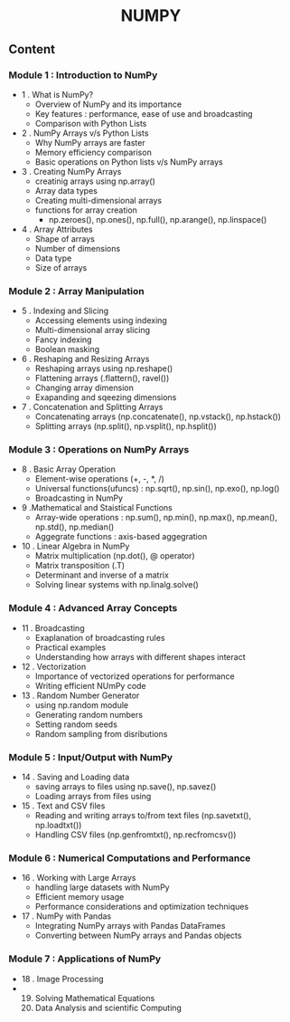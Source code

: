 # <div align = "center">NUMPY</div>
## Content
### Module 1 : Introduction to NumPy
- 1 . What is NumPy?
     - Overview of NumPy and its importance
     - Key features : performance, ease of use and broadcasting
     - Comparison with Python Lists
- 2 . NumPy Arrays v/s Python Lists
     - Why NumPy arrays are faster
     - Memory efficiency comparison
     - Basic operations on Python lists v/s NumPy arrays
- 3 . Creating NumPy Arrays
     - creatinig arrays using np.array()
     - Array data types
     - Creating multi-dimensional arrays
     - functions for array creation
       - np.zeroes(), np.ones(), np.full(), np.arange(), np.linspace()
- 4 . Array Attributes
     - Shape of arrays
     - Number of dimensions
     - Data type
     - Size of arrays
### Module 2 : Array Manipulation
- 5 . Indexing and Slicing
  - Accessing elements using indexing
  - Multi-dimensional array slicing
  - Fancy indexing
  - Boolean masking
- 6 . Reshaping and Resizing Arrays
  - Reshaping arrays using np.reshape()
  - Flattening arrays (.flattern(), ravel())
  - Changing array dimension
  - Exapanding and sqeezing dimensions
- 7 . Concatenation and Splitting Arrays
  - Concatenating arrays (np.concatenate(), np.vstack(), np.hstack())
  - Splitting arrays (np.split(), np.vsplit(), np.hsplit())
### Module 3 : Operations on NumPy Arrays
- 8 . Basic Array Operation
  - Element-wise operations (+, -, *, /)
  - Universal functions(ufuncs) : np.sqrt(), np.sin(), np.exo(), np.log()
  - Broadcasting in NumPy
- 9 .Mathematical and Staistical Functions
  - Array-wide operations : np.sum(), np.min(), np.max(), np.mean(), np.std(), np.median()
  - Aggegrate functions : axis-based aggegration
- 10 . Linear Algebra in NumPy
  - Matrix multiplication (np.dot(), @ operator)
  - Matrix transposition (.T)
  - Determinant and inverse of a matrix
  - Solving linear systems with np.linalg.solve()
### Module 4 : Advanced Array Concepts
- 11 . Broadcasting
  - Exaplanation of broadcasting rules
  - Practical examples
  - Understanding how arrays with different shapes interact
- 12 . Vectorization
  - Importance of vectorized operations for performance
  - Writing efficient NUmPy code
- 13 . Random Number Generator
  - using np.random module
  - Generating random numbers
  - Setting random seeds
  - Random sampling from disributions
### Module 5 : Input/Output with NumPy
- 14 . Saving and Loading data
  - saving arrays to files using np.save(), np.savez()
  - Loading arrays from files using
- 15 . Text and CSV files
  - Reading and writing arrays to/from text files (np.savetxt(), np.loadtxt())
  - Handling CSV files (np.genfromtxt(), np.recfromcsv())
### Module 6 : Numerical Computations and Performance
- 16 . Working with Large Arrays
  - handling large datasets with NumPy
  - Efficient memory usage
  - Performance considerations and optimization techniques
- 17 . NumPy with Pandas
  - Integrating NumPy arrays with Pandas DataFrames
  - Converting between NumPy arrays and Pandas objects
### Module 7 : Applications of NumPy
- 18 . Image Processing
- 19. Solving Mathematical Equations
  20. Data Analysis and scientific Computing
